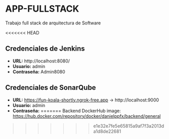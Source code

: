 # APP-FULLSTACK
Trabajo full stack de arquitectura de Software

<<<<<<< HEAD

## Credenciales de Jenkins

- **URL:** http://localhost:8080/
- **Usuario:** admin
- **Contraseña:** Admin8080

## Credenciales de SonarQube

- **URL:** https://fun-koala-shortly.ngrok-free.app -> http://localhost:9000  
- **Usuario:** admin
- **Contraseña:** <Admin9000>
=======
Backend DockerHub image: https://hub.docker.com/repository/docker/danielppfx/backend/general
>>>>>>> e1e32e7fe5e65815a9af7f3a2013da1d8de22681
